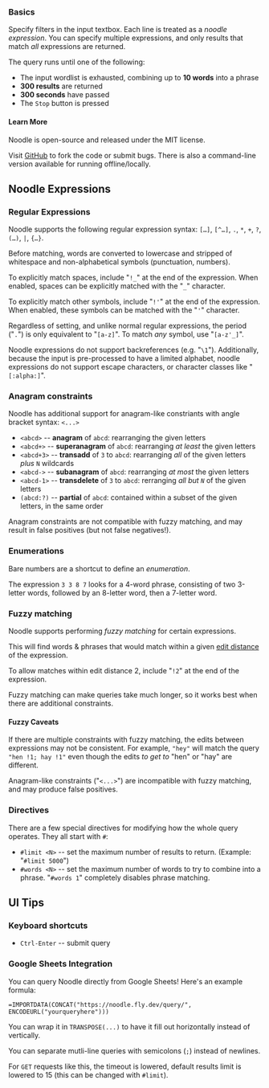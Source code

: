 <!-- generated from `pandoc noodle_help.md` -->

### Basics

Specify filters in the input textbox.
Each line is treated as a *noodle expression*.
You can specify multiple expressions, and only results that match *all* expressions are returned.

The query runs until one of the following:

- The input wordlist is exhausted, combining up to **10 words** into a phrase
- **300 results** are returned
- **300 seconds** have passed
- The `Stop` button is pressed

#### Learn More

Noodle is open-source and released under the MIT license.

Visit [GitHub](https://github.com/zbanks/noodle) to fork the code or submit bugs. There is also a command-line version available for running offline/locally.

## Noodle Expressions

### Regular Expressions

Noodle supports the following regular expression syntax: `[…]`, `[^…]`, `.`, `*`, `+`, `?`, `(…)`, `|`, `{…}`.

Before matching, words are converted to lowercase and stripped of whitespace and non-alphabetical symbols (punctuation, numbers).

To explicitly match spaces, include "`!_`" at the end of the expression. When enabled, spaces can be explicitly matched with the "`_`" character.

To explicitly match other symbols, include "`!'`" at the end of the expression. When enabled, these symbols can be matched with the "`'`" character.

Regardless of setting, and unlike normal regular expressions, the period ("`.`") is only equivalent to "`[a-z]`". To match *any* symbol, use "`[a-z'_]`".

Noodle expressions do not support backreferences (e.g. "`\1`").
Additionally, because the input is pre-processed to have a limited alphabet, noodle expressions do not support escape characters, or character classes like "`[:alpha:]`".

### Anagram constraints

Noodle has additional support for anagram-like constriants with angle bracket syntax: `<...>`

- `<abcd>` -- **anagram** of `abcd`: rearranging the given letters
- `<abcd+>` -- **superanagram** of `abcd`: rearranging *at least* the given letters
- `<abcd+3>` -- **transadd** of `3` to `abcd`: rearranging *all* of the given letters *plus* `N` wildcards
- `<abcd->` -- **subanagram** of `abcd`: rearranging *at most* the given letters
- `<abcd-1>` -- **transdelete** of `3` to `abcd`: rerranging *all but `N`* of the given letters
- `(abcd:?)` -- **partial** of `abcd`: contained within a subset of the given letters, in the same order

Anagram constraints are not compatible with fuzzy matching, and may result in false positives (but not false negatives!).

### Enumerations

Bare numbers are a shortcut to define an *enumeration*. 

The expression `3 3 8 7` looks for a 4-word phrase, consisting of two 3-letter words, followed by an 8-letter word, then a 7-letter word.

### Fuzzy matching

Noodle supports performing *fuzzy matching* for certain expressions.

This will find words & phrases that would match within a given [edit distance](https://en.wikipedia.org/wiki/Levenshtein_distance) of the expression.

To allow matches within edit distance 2, include "`!2`" at the end of the expression.

Fuzzy matching can make queries take much longer, so it works best when there are additional constraints.

#### Fuzzy Caveats

If there are multiple constraints with fuzzy matching, the edits between expressions may not be consistent. For example, `"hey"` will match the query `"hen !1; hay !1"` even though the edits *to get to* "hen" or "hay" are different.

Anagram-like constraints ("`<...>`") are incompatible with fuzzy matching, and may produce false positives.

### Directives

There are a few special directives for modifying how the whole query operates.
They all start with `#`:

- `#limit <N>` -- set the maximum number of results to return. (Example: "`#limit 5000`")
- `#words <N>` -- set the maximum number of words to try to combine into a phrase. "`#words 1`" completely disables phrase matching.

<!--
- `#list <default|small|...>` -- set the input wordlist to use (equivalent to the dropdown)
- `#quiet` -- do not print header/progress information.
-->

## UI Tips

### Keyboard shortcuts

- `Ctrl-Enter` -- submit query

### Google Sheets Integration

You can query Noodle directly from Google Sheets! Here's an example formula:

```
=IMPORTDATA(CONCAT("https://noodle.fly.dev/query/", ENCODEURL("yourqueryhere")))
```

You can wrap it in `TRANSPOSE(...)` to have it fill out horizontally instead of vertically.

You can separate mutli-line queries with semicolons (`;`) instead of newlines.

For `GET` requests like this, the timeout is lowered, default results limit is lowered to 15 (this can be changed with `#limit`).

<!-- end help -->
